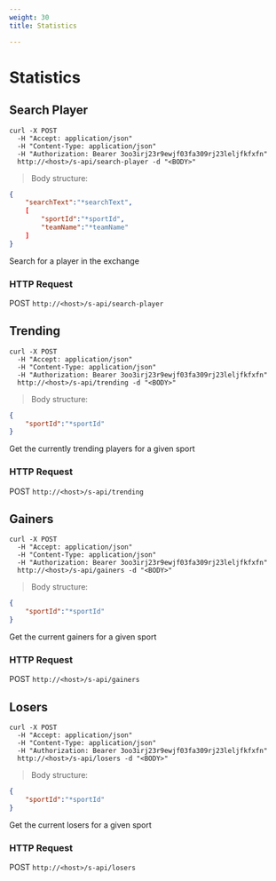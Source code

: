 ```yaml
---
weight: 30
title: Statistics

---
```


# Statistics

## Search Player

```shell
curl -X POST 
  -H "Accept: application/json"
  -H "Content-Type: application/json"
  -H "Authorization: Bearer 3oo3irj23r9ewjf03fa309rj23leljfkfxfn"
  http://<host>/s-api/search-player -d "<BODY>"
```
> Body structure:

```json
{
    "searchText":"*searchText",
    [
        "sportId":"*sportId",
        "teamName":"*teamName"
    ]
}
```

Search for a player in the exchange

### HTTP Request

POST `http://<host>/s-api/search-player`

## Trending

```shell
curl -X POST 
  -H "Accept: application/json"
  -H "Content-Type: application/json"
  -H "Authorization: Bearer 3oo3irj23r9ewjf03fa309rj23leljfkfxfn"
  http://<host>/s-api/trending -d "<BODY>"
```
> Body structure:

```json
{
    "sportId":"*sportId"
}
```

Get the currently trending players for a given sport

### HTTP Request

POST `http://<host>/s-api/trending`

## Gainers

```shell
curl -X POST 
  -H "Accept: application/json"
  -H "Content-Type: application/json"
  -H "Authorization: Bearer 3oo3irj23r9ewjf03fa309rj23leljfkfxfn"
  http://<host>/s-api/gainers -d "<BODY>"
```
> Body structure:

```json
{
    "sportId":"*sportId"
}
```

Get the current gainers for a given sport

### HTTP Request

POST `http://<host>/s-api/gainers`

## Losers

```shell
curl -X POST 
  -H "Accept: application/json"
  -H "Content-Type: application/json"
  -H "Authorization: Bearer 3oo3irj23r9ewjf03fa309rj23leljfkfxfn"
  http://<host>/s-api/losers -d "<BODY>"
```
> Body structure:

```json
{
    "sportId":"*sportId"
}
```

Get the current losers for a given sport

### HTTP Request

POST `http://<host>/s-api/losers`
